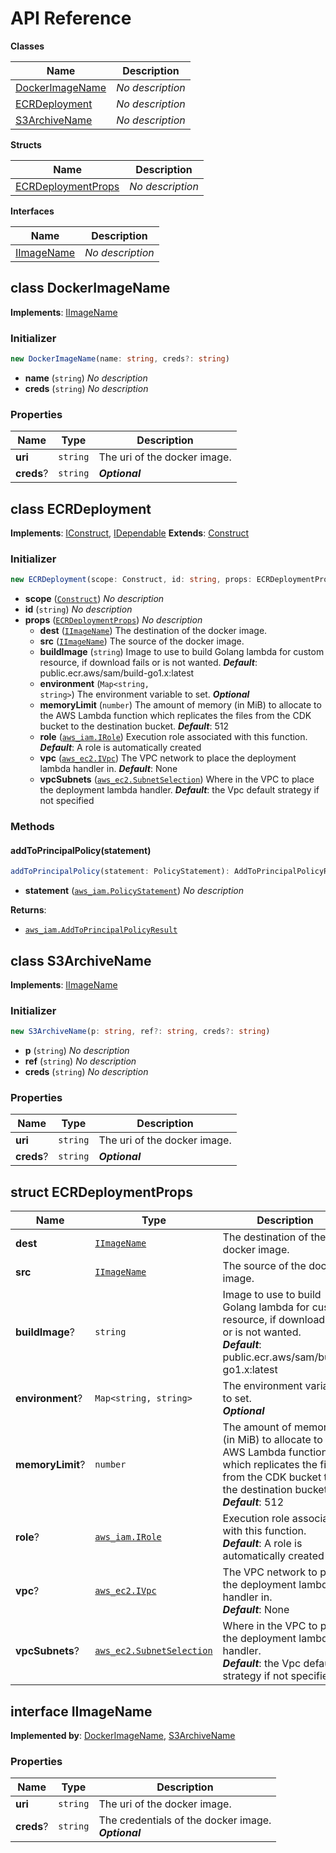 # API Reference

**Classes**

Name|Description
----|-----------
[DockerImageName](#cdk-ecr-deployment-patched-dockerimagename)|*No description*
[ECRDeployment](#cdk-ecr-deployment-patched-ecrdeployment)|*No description*
[S3ArchiveName](#cdk-ecr-deployment-patched-s3archivename)|*No description*


**Structs**

Name|Description
----|-----------
[ECRDeploymentProps](#cdk-ecr-deployment-patched-ecrdeploymentprops)|*No description*


**Interfaces**

Name|Description
----|-----------
[IImageName](#cdk-ecr-deployment-patched-iimagename)|*No description*



## class DockerImageName  <a id="cdk-ecr-deployment-patched-dockerimagename"></a>



__Implements__: [IImageName](#cdk-ecr-deployment-patched-iimagename)

### Initializer




```ts
new DockerImageName(name: string, creds?: string)
```

* **name** (<code>string</code>)  *No description*
* **creds** (<code>string</code>)  *No description*



### Properties


Name | Type | Description 
-----|------|-------------
**uri** | <code>string</code> | The uri of the docker image.
**creds**? | <code>string</code> | __*Optional*__



## class ECRDeployment  <a id="cdk-ecr-deployment-patched-ecrdeployment"></a>



__Implements__: [IConstruct](#constructs-iconstruct), [IDependable](#constructs-idependable)
__Extends__: [Construct](#constructs-construct)

### Initializer




```ts
new ECRDeployment(scope: Construct, id: string, props: ECRDeploymentProps)
```

* **scope** (<code>[Construct](#constructs-construct)</code>)  *No description*
* **id** (<code>string</code>)  *No description*
* **props** (<code>[ECRDeploymentProps](#cdk-ecr-deployment-patched-ecrdeploymentprops)</code>)  *No description*
  * **dest** (<code>[IImageName](#cdk-ecr-deployment-patched-iimagename)</code>)  The destination of the docker image. 
  * **src** (<code>[IImageName](#cdk-ecr-deployment-patched-iimagename)</code>)  The source of the docker image. 
  * **buildImage** (<code>string</code>)  Image to use to build Golang lambda for custom resource, if download fails or is not wanted. __*Default*__: public.ecr.aws/sam/build-go1.x:latest
  * **environment** (<code>Map<string, string></code>)  The environment variable to set. __*Optional*__
  * **memoryLimit** (<code>number</code>)  The amount of memory (in MiB) to allocate to the AWS Lambda function which replicates the files from the CDK bucket to the destination bucket. __*Default*__: 512
  * **role** (<code>[aws_iam.IRole](#aws-cdk-lib-aws-iam-irole)</code>)  Execution role associated with this function. __*Default*__: A role is automatically created
  * **vpc** (<code>[aws_ec2.IVpc](#aws-cdk-lib-aws-ec2-ivpc)</code>)  The VPC network to place the deployment lambda handler in. __*Default*__: None
  * **vpcSubnets** (<code>[aws_ec2.SubnetSelection](#aws-cdk-lib-aws-ec2-subnetselection)</code>)  Where in the VPC to place the deployment lambda handler. __*Default*__: the Vpc default strategy if not specified


### Methods


#### addToPrincipalPolicy(statement) <a id="cdk-ecr-deployment-patched-ecrdeployment-addtoprincipalpolicy"></a>



```ts
addToPrincipalPolicy(statement: PolicyStatement): AddToPrincipalPolicyResult
```

* **statement** (<code>[aws_iam.PolicyStatement](#aws-cdk-lib-aws-iam-policystatement)</code>)  *No description*

__Returns__:
* <code>[aws_iam.AddToPrincipalPolicyResult](#aws-cdk-lib-aws-iam-addtoprincipalpolicyresult)</code>



## class S3ArchiveName  <a id="cdk-ecr-deployment-patched-s3archivename"></a>



__Implements__: [IImageName](#cdk-ecr-deployment-patched-iimagename)

### Initializer




```ts
new S3ArchiveName(p: string, ref?: string, creds?: string)
```

* **p** (<code>string</code>)  *No description*
* **ref** (<code>string</code>)  *No description*
* **creds** (<code>string</code>)  *No description*



### Properties


Name | Type | Description 
-----|------|-------------
**uri** | <code>string</code> | The uri of the docker image.
**creds**? | <code>string</code> | __*Optional*__



## struct ECRDeploymentProps  <a id="cdk-ecr-deployment-patched-ecrdeploymentprops"></a>






Name | Type | Description 
-----|------|-------------
**dest** | <code>[IImageName](#cdk-ecr-deployment-patched-iimagename)</code> | The destination of the docker image.
**src** | <code>[IImageName](#cdk-ecr-deployment-patched-iimagename)</code> | The source of the docker image.
**buildImage**? | <code>string</code> | Image to use to build Golang lambda for custom resource, if download fails or is not wanted.<br/>__*Default*__: public.ecr.aws/sam/build-go1.x:latest
**environment**? | <code>Map<string, string></code> | The environment variable to set.<br/>__*Optional*__
**memoryLimit**? | <code>number</code> | The amount of memory (in MiB) to allocate to the AWS Lambda function which replicates the files from the CDK bucket to the destination bucket.<br/>__*Default*__: 512
**role**? | <code>[aws_iam.IRole](#aws-cdk-lib-aws-iam-irole)</code> | Execution role associated with this function.<br/>__*Default*__: A role is automatically created
**vpc**? | <code>[aws_ec2.IVpc](#aws-cdk-lib-aws-ec2-ivpc)</code> | The VPC network to place the deployment lambda handler in.<br/>__*Default*__: None
**vpcSubnets**? | <code>[aws_ec2.SubnetSelection](#aws-cdk-lib-aws-ec2-subnetselection)</code> | Where in the VPC to place the deployment lambda handler.<br/>__*Default*__: the Vpc default strategy if not specified



## interface IImageName  <a id="cdk-ecr-deployment-patched-iimagename"></a>

__Implemented by__: [DockerImageName](#cdk-ecr-deployment-patched-dockerimagename), [S3ArchiveName](#cdk-ecr-deployment-patched-s3archivename)



### Properties


Name | Type | Description 
-----|------|-------------
**uri** | <code>string</code> | The uri of the docker image.
**creds**? | <code>string</code> | The credentials of the docker image.<br/>__*Optional*__



